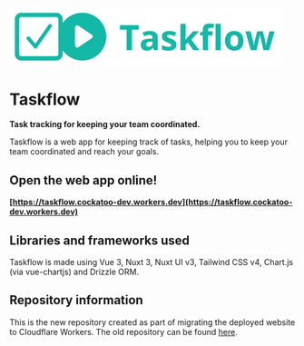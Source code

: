 <img src="logo-github.webp" alt="Taskflow logo" width="480px">

# Taskflow

**Task tracking for keeping your team coordinated.**

Taskflow is a web app for keeping track of tasks, 
helping you to keep your team coordinated and reach your goals.

## Open the web app online!

**[https://taskflow.cockatoo-dev.workers.dev](https://taskflow.cockatoo-dev.workers.dev)**

## Libraries and frameworks used

Taskflow is made using Vue 3, Nuxt 3, Nuxt UI v3, Tailwind CSS v4, 
Chart.js (via vue-chartjs) and Drizzle ORM.

## Repository information

This is the new repository created as part of migrating the deployed website to Cloudflare Workers. 
The old repository can be found [here](httos://github.com/cockatoo-dev/taskflow-webapp).

